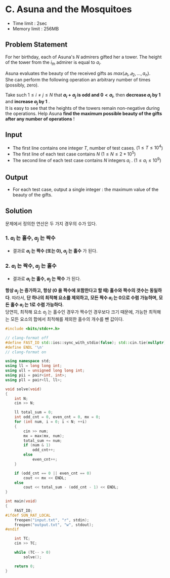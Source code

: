 # C. Asuna and the Mosquitoes

- Time limit : 2sec
- Memory limit : 256MB

## Problem Statement

For her birthday, each of Asuna's $N$ admirers gifted her a tower. The height of the tower from the $i_{th}$ admirer is equal to $a_i$.

Asuna evaluates the beauty of the received gifts as $max(𝑎_1,𝑎_2,\dots,a_n)$.\
She can perform the following operation an arbitrary number of times (possibly, zero).

Take such $1\leq i \neq j \leq N$ that **$a_i + a_j$ is odd and $0 < a_i$**, then **decrease $a_i$ by 1** and **increase $a_j$ by 1** .\
It is easy to see that the heights of the towers remain non-negative during the operations.
Help Asuna **find the maximum possible beauty of the gifts after any number of operations** !

## Input

- The first line contains one integer $T$, number of test cases. ($1\leq T \leq 10^4$)
- The first line of each test case contains $N$ ($1\leq N \leq 2*10^5$)
- The second line of each test case contains $N$ integers $a_i$ . ($1\leq a_i \leq 10^9$)

## Output

- For each test case, output a single integer : the maximum value of the beauty of the gifts.

## Solution

문제에서 정의한 연산은 두 가지 경우의 수가 있다.

### 1. $a_i$ 는 홀수, $a_j$ 는 짝수

- 결과로 **$a_i$ 는 짝수 (또는 0), $a_j$ 는 홀수** 가 된다.

### 2. $a_i$ 는 짝수, $a_j$ 는 홀수

- 결과로 **$a_i$ 는 홀수, $a_j$ 는 짝수** 가 된다.

**항상 $a_j$ 는 증가하고, 항상 (0 을 짝수에 포함한다고 할 때) 홀수와 짝수의 갯수는 동일하다**.
따라서, **단 하나의 최적해 요소를 제외하고, 모든 짝수 $a_i$ 는 0으로 수렴 가능하며, 모든 홀수 $a_i$ 는 1로 수렴 가능하다.**\
당연히, 최적해 요소 $a_j$ 는 홀수인 경우가 짝수인 경우보다 크기 때문에, 가능한 최적해는 모든 요소의 합에서 최적해를 제외한 홀수의 개수를 뺀 값이다.

```cpp
#include <bits/stdc++.h>

// clang-format off
#define FAST_IO std::ios::sync_with_stdio(false); std::cin.tie(nullptr); std::cout.tie(nullptr);
#define ENDL '\n'
// clang-format on

using namespace std;
using ll = long long int;
using ull = unsigned long long int;
using pii = pair<int, int>;
using pll = pair<ll, ll>;

void solve(void)
{
    int N;
    cin >> N;

    ll total_sum = 0;
    int odd_cnt = 0, even_cnt = 0, mx = 0;
    for (int num, i = 0; i < N; ++i)
    {
        cin >> num;
        mx = max(mx, num);
        total_sum += num;
        if (num & 1)
            odd_cnt++;
        else
            even_cnt++;
    }

    if (odd_cnt == 0 || even_cnt == 0)
        cout << mx << ENDL;
    else
        cout << total_sum - (odd_cnt - 1) << ENDL;
}

int main(void)
{
    FAST_IO;
#ifdef SUN_RAT_LOCAL
    freopen("input.txt", "r", stdin);
    freopen("output.txt", "w", stdout);
#endif

    int TC;
    cin >> TC;

    while (TC-- > 0)
        solve();

    return 0;
}
```

